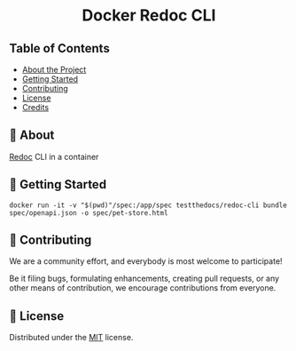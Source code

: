 <div align="center">

# Docker Redoc CLI

</div>

## Table of Contents

- [About the Project](#📄-about)
- [Getting Started](#🚀-getting-started)
- [Contributing](#🤝-contributing)
- [License](#📝-license)
- [Credits](#🙏-credits)

## 📄 About

[Redoc](https://github.com/Redocly/redoc) CLI in a container

## 🚀 Getting Started

```shell
docker run -it -v "$(pwd)"/spec:/app/spec testthedocs/redoc-cli bundle spec/openapi.json -o spec/pet-store.html
```

## 🤝 Contributing

We are a community effort, and everybody is most welcome to participate!

Be it filing bugs, formulating enhancements, creating pull requests, or any other means of contribution,
we encourage contributions from everyone.

## 📝 License

Distributed under the [MIT](https://choosealicense.com/licenses/mit/ "Link to MIT license") license.
